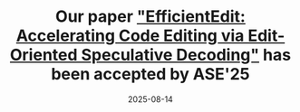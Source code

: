 ---
title: "Our paper <a href='https://arxiv.org/pdf/2506.02780'>\"EfficientEdit: Accelerating Code Editing via Edit-Oriented Speculative Decoding\"</a> has been accepted by ASE'25"
date: 2025-08-14
---